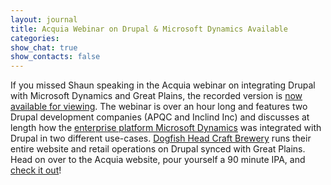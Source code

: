 ```yaml
---
layout: journal
title: Acquia Webinar on Drupal & Microsoft Dynamics Available
categories: 
show_chat: true
show_contacts: false
---
```


If you missed Shaun speaking in the Acquia webinar on integrating Drupal with Microsoft Dynamics and Great Plains, the recorded version is <a href="http://acquia.com/resources/acquia-tv/conference/drupal-and-microsoft-dynamics-crm-integration-0" target="_blank">now available for viewing</a>. The webinar is over an hour long and features two Drupal development companies (APQC and Inclind Inc) and discusses at length how the <a href="http://www.microsoft.com/en-us/dynamics/default.aspx" target="_blank">enterprise platform Microsoft Dynamics</a> was integrated with Drupal in two different use-cases. <a href="/our-work/dogfish-head-craft-brewery/detail.htm">Dogfish Head Craft Brewery</a> runs their entire website and retail operations on Drupal synced with Great Plains.&nbsp; Head on over to the Acquia website, pour yourself a 90 minute IPA, and <a href="http://acquia.com/resources/acquia-tv/conference/drupal-and-microsoft-dynamics-crm-integration-0" target="_blank">check it out</a>!